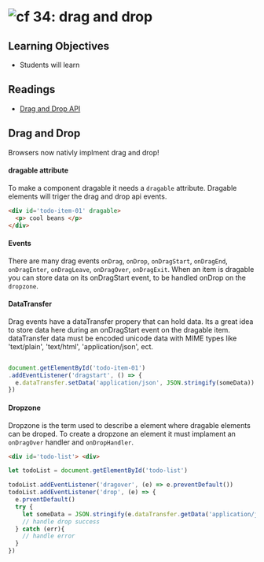 ![cf](http://i.imgur.com/7v5ASc8.png) 34: drag and drop 
===

## Learning Objectives
* Students will learn 

## Readings
* [Drag and Drop API](https://developer.mozilla.org/en-US/docs/Web/API/HTML_Drag_and_Drop_API)

## Drag and Drop
Browsers now nativly implment drag and drop! 
#### dragable attribute
To make a component dragable it needs a `dragable` attribute. Dragable elements will triger the drag and drop api events.

``` html
<div id='todo-item-01' dragable>
  <p> cool beans </p>
</div>
```

#### Events 
There are many drag events `onDrag`, `onDrop`, `onDragStart`, `onDragEnd`, `onDragEnter`, `onDragLeave`, `onDragOver`, `onDragExit`.
When an item is dragable you can store data on its onDragStart event, to be handled onDrop on the `dropzone`.

#### DataTransfer 
Drag events have a dataTransfer propery that can hold data. Its a great idea to store data here during an onDragStart event on the dragable item. dataTransfer data must be encoded unicode data with MIME types like 'text/plain', 'text/html', 'application/json', ect. 
``` javascript

document.getElementById('todo-item-01')
.addEventListener('dragstart', () => {
  e.dataTransfer.setData('application/json', JSON.stringify(someData))
})
```

#### Dropzone
Dropzone is the term used to describe a element where dragable elements can be droped. To create a dropzone an element it must implament an `onDragOver` handler and `onDropHandler`.

``` html
<div id='todo-list'> <div>
```
``` javascript
let todoList = document.getElementById('todo-list')

todoList.addEventListener('dragover', (e) => e.preventDefault())
todoList.addEventListener('drop', (e) => {
  e.prventDefault()
  try {
    let someData = JSON.stringify(e.dataTransfer.getData('application/json'))
    // handle drop success
  } catch (err){
    // handle error
  }
})
```








